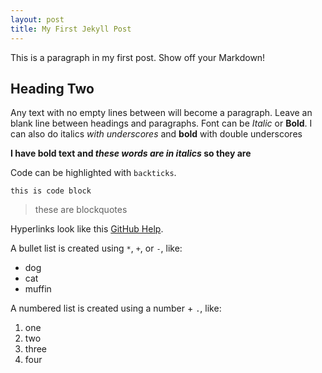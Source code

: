 ```yaml
---
layout: post
title: My First Jekyll Post
---
```


This is a paragraph in my first post.
Show off your Markdown!

## Heading Two 

Any text with no empty lines between will become a paragraph.
Leave an blank line between headings and paragraphs.
Font can be *Italic* or **Bold**. I can also do italics  _with underscores_ and __bold__ with double underscores

**I have bold text and *these words are in italics* so they are**

Code can be highlighted with `backticks`.

```
this is code block
```

> these are blockquotes


Hyperlinks look like this [GitHub Help](https://help.github.com/).

A bullet list is created using `*`, `+`, or `-`, like:

- dog
- cat
- muffin

A numbered list is created using a number + `.`, like:

1. one
2. two
6. three
2. four
